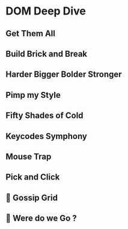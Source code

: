 # DOM Deep Dive

## Get Them All

## Build Brick and Break

## Harder Bigger Bolder Stronger

## Pimp my Style

## Fifty Shades of Cold

## Keycodes Symphony

## Mouse Trap

## Pick and Click

## 🌟 Gossip Grid

## 🌟 Were do we Go ?

